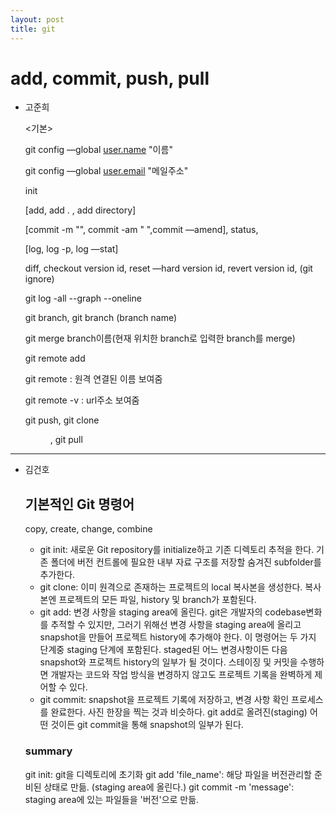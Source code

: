 ```yaml
---
layout: post
title: git
---
```


# add, commit, push, pull

- 고준희

    <기본>

    git config —global [user.name](http://user.name) "이름"

    git config —global [user.email](http://user.email) "메일주소"

    init

    [add, add . , add directory] 

    [commit -m "", commit -am " ",commit —amend], status, 

    [log, log -p, log —stat]

    diff, checkout version id, reset —hard version id, revert version id, (git ignore)

    <branch>

    git log -all --graph --oneline

    git branch, git branch (branch name)

    <merge>

    git merge branch이름(현재 위치한 branch로 입력한 branch를 merge)

    <push>

    git remote add <name> <url>

    git remote : 원격 연결된 이름 보여줌

    git remote -v : url주소 보여줌

    git push, git clone <url> <dir>, git pull
---

- 김건호

    ## 기본적인 Git 명령어

    copy, create, change, combine

    - git init: 새로운 Git repository를 initialize하고 기존 디렉토리 추적을 한다.
    기존 폴더에 버전 컨트롤에 필요한 내부 자료 구조를 저장할 숨겨진 subfolder를 추가한다.
    - git clone: 이미 원격으로 존재하는 프로젝트의 local 복사본을 생성한다.
    복사본엔 프로젝트의 모든 파일, history 및 branch가 포함된다.
    - git add: 변경 사항을 staging area에 올린다. git은 개발자의 codebase변화를 추적할 수 있지만, 그러기 위해선 변경 사항을 staging area에 올리고 snapshot을 만들어 프로젝트 history에 추가해야 한다. 이 명령어는 두 가지 단계중 staging 단계에 포함된다. staged된 어느 변경사항이든 다음 snapshot와 프로젝트 history의 일부가 될 것이다. 스테이징 및 커밋을 수행하면 개발자는 코드와 작업 방식을 변경하지 않고도 프로젝트 기록을 완벽하게 제어할 수 있다.
    - git commit: snapshot을 프로젝트 기록에 저장하고, 변경 사항 확인 프로세스를 완료한다.
    사진 한장을 찍는 것과 비슷하다.
    git add로 올려진(staging) 어떤 것이든 git commit을 통해 snapshot의 일부가 된다.

    ### summary

    git init: git을 디렉토리에 초기화
    git add 'file_name': 해당 파일을 버전관리할 준비된 상태로 만듦. (staging area에 올린다.)
    git commit -m 'message': staging area에 있는 파일들을 '버전'으로 만듦.